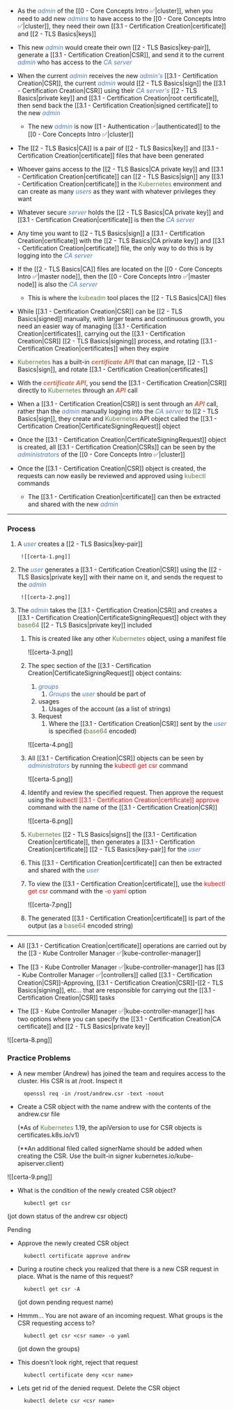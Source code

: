 - As the <i><span style="color:#477bbe">admin</span></i> of the [[0 - Core Concepts Intro ✅|cluster]], when you need to add new <i><span style="color:#477bbe">admins</span></i> to have access to the [[0 - Core Concepts Intro ✅|cluster]], they need their own [[3.1 - Certification Creation|certificate]] and [[2 - TLS Basics|keys]]

- This new <i><span style="color:#477bbe">admin</span></i> would create their own [[2 - TLS Basics|key-pair]], generate a [[3.1 - Certification Creation|CSR]], and send it to the current <i><span style="color:#477bbe">admin</span></i> who has access to the <i><span style="color:#477bbe">CA server</span></i>

- When the current <i><span style="color:#477bbe">admin</span></i> receives the new <i><span style="color:#477bbe">admin's</span></i> [[3.1 - Certification Creation|CSR]], the current <i><span style="color:#477bbe">admin</span></i> would [[2 - TLS Basics|sign]] the [[3.1 - Certification Creation|CSR]] using their <i><span style="color:#477bbe">CA server's</span></i> [[2 - TLS Basics|private key]] and [[3.1 - Certification Creation|root certificate]], then send back the [[3.1 - Certification Creation|signed certificate]] to the new <i><span style="color:#477bbe">admin</span></i>
	- The new <i><span style="color:#477bbe">admin</span></i> is now [[1 - Authentication ✅|authenticated]] to the [[0 - Core Concepts Intro ✅|cluster]]

- The [[2 - TLS Basics|CA]] is a pair of [[2 - TLS Basics|key]] and [[3.1 - Certification Creation|certificate]] files that have been generated

- Whoever gains access to the [[2 - TLS Basics|CA private key]] and [[3.1 - Certification Creation|certificate]] can [[2 - TLS Basics|sign]] any [[3.1 - Certification Creation|certificate]] in the <span style="color:#5c7e3e">Kubernetes</span> environment and can create as many <i><span style="color:#477bbe">users</span></i> as they want with whatever privileges they want

- Whatever secure <i><span style="color:#477bbe">server</span></i> holds the [[2 - TLS Basics|CA private key]] and [[3.1 - Certification Creation|certificate]] is then the <i><span style="color:#477bbe">CA server</span></i>

- Any time you want to [[2 - TLS Basics|sign]] a [[3.1 - Certification Creation|certificate]] with the [[2 - TLS Basics|CA private key]] and [[3.1 - Certification Creation|certificate]] file, the only way to do this is by logging into the <i><span style="color:#477bbe">CA server</span></i>

- If the [[2 - TLS Basics|CA]] files are located on the [[0 - Core Concepts Intro ✅|master node]], then the [[0 - Core Concepts Intro ✅|master node]] is also the <i><span style="color:#477bbe">CA server</span></i>
	- This is where the <span style="color:#5c7e3e">kubeadm</span> tool places the [[2 - TLS Basics|CA]] files

- While [[3.1 - Certification Creation|CSR]] can be [[2 - TLS Basics|signed]] manually, with larger teams and continuous growth, you need an easier way of managing [[3.1 - Certification Creation|certificates]], carrying out the [[3.1 - Certification Creation|CSR]] [[2 - TLS Basics|signing]] process, and rotating [[3.1 - Certification Creation|certificates]] when they expire

- <span style="color:#5c7e3e">Kubernetes</span> has a built-in <b><i><span style="color:#d46644">certificate API</span></i></b> that can manage, [[2 - TLS Basics|sign]], and rotate [[3.1 - Certification Creation|certificates]]

- With the <b><i><span style="color:#d46644">certificate API</span></i></b>, you send the [[3.1 - Certification Creation|CSR]] directly to <span style="color:#5c7e3e">Kubernetes</span> through an <b><i><span style="color:#d46644">API</span></i></b> call

- When a [[3.1 - Certification Creation|CSR]] is sent through an <b><i><span style="color:#d46644">API</span></i></b> call, rather than the <i><span style="color:#477bbe">admin</span></i> manually logging into the <i><span style="color:#477bbe">CA server</span></i> to [[2 - TLS Basics|sign]], they create and <span style="color:#5c7e3e">Kubernetes</span> API object called the [[3.1 - Certification Creation|CertificateSigningRequest]] object

- Once the [[3.1 - Certification Creation|CertificateSigningRequest]] object is created, all [[3.1 - Certification Creation|CSRs]] can be seen by the <i><span style="color:#477bbe">administrators</span></i> of the [[0 - Core Concepts Intro ✅|cluster]]

- Once the [[3.1 - Certification Creation|CSR]] object is created, the requests can now easily be reviewed and approved using <span style="color:#5c7e3e">kubectl</span> commands
	- The [[3.1 - Certification Creation|certificate]] can then be extracted and shared with the new <i><span style="color:#477bbe">admin</span></i>

------------------------------------------------------------------------------------------------------

### Process

1. A <i><span style="color:#477bbe">user</span></i> creates a [[2 - TLS Basics|key-pair]]

		![[certa-1.png]]

2. The <i><span style="color:#477bbe">user</span></i> generates a [[3.1 - Certification Creation|CSR]] using the [[2 - TLS Basics|private key]] with their name on it, and sends the request to the <i><span style="color:#477bbe">admin</span></i>

		![[certa-2.png]]

3. The <i><span style="color:#477bbe">admin</span></i> takes the [[3.1 - Certification Creation|CSR]] and creates a [[3.1 - Certification Creation|CertificateSigningRequest]] object with they <span style="color:#5c7e3e">base64</span> [[2 - TLS Basics|private key]] included
	1. This is created like any other <span style="color:#5c7e3e">Kubernetes</span> object, using a manifest file

		![[certa-3.png]]

	2. The spec section of the [[3.1 - Certification Creation|CertificateSigningRequest]] object contains:
		1. <i><span style="color:#477bbe">groups</span></i>
			1. <i><span style="color:#477bbe">Groups</span></i> the <i><span style="color:#477bbe">user</span></i> should be part of
		2. usages
			1. Usages of the account (as a list of strings)
		3. Request
			1. Where the [[3.1 - Certification Creation|CSR]] sent by the <i><span style="color:#477bbe">user</span></i> is specified (<span style="color:#5c7e3e">base64</span> encoded)

		![[certa-4.png]]

	4. All [[3.1 - Certification Creation|CSR]] objects can be seen by <i><span style="color:#477bbe">administrators</span></i> by running the <span style="color:red">kubectl get csr</span> command

		![[certa-5.png]]

	5. Identify and review the specified request. Then approve the request using the <span style="color:red">kubectl [[3.1 - Certification Creation|certificate]] approve</span> command with the name of the [[3.1 - Certification Creation|CSR]]

		![[certa-6.png]]

	6. <span style="color:#5c7e3e">Kubernetes</span> [[2 - TLS Basics|signs]] the [[3.1 - Certification Creation|certificate]], then generates a [[3.1 - Certification Creation|certificate]] [[2 - TLS Basics|key-pair]] for the <i><span style="color:#477bbe">user</span></i>

	7. This [[3.1 - Certification Creation|certificate]] can then be extracted and shared with the <i><span style="color:#477bbe">user</span></i>

	8. To view the [[3.1 - Certification Creation|certificate]], use the <span style="color:red">kubectl get csr</span> command with the <span style="color:red">-o yaml</span> option

		![[certa-7.png]]

	9. The generated [[3.1 - Certification Creation|certificate]] is part of the output (as a <span style="color:#5c7e3e">base64</span> encoded string)

------------------------------------------------------------------------------------------------------

- All [[3.1 - Certification Creation|certificate]] operations are carried out by the [[3 - Kube Controller Manager ✅|kube-controller-manager]]

- The [[3 - Kube Controller Manager ✅|kube-controller-manager]] has [[3 - Kube Controller Manager ✅|controllers]] called [[3.1 - Certification Creation|CSR]]-Approving, [[3.1 - Certification Creation|CSR]]-[[2 - TLS Basics|signing]], etc… that are responsible for carrying out the [[3.1 - Certification Creation|CSR]] tasks

- The [[3 - Kube Controller Manager ✅|kube-controller-manager]] has two options where you can specify the [[3.1 - Certification Creation|CA certificate]] and [[2 - TLS Basics|private key]]

![[certa-8.png]]

### Practice Problems

- A new member (Andrew) has joined the team and requires access to the cluster. His CSR is at /root. Inspect it

		openssl req -in /root/andrew.csr -text -noout

- Create a CSR object with the name andrew with the contents of the andrew.csr file

	(*As of <span style="color:#5c7e3e">Kubernetes</span> 1.19, the apiVersion to use for CSR objects is certificates.k8s.io/v1)

	(**An additional filed called signerName should be added when creating the CSR. Use the built-in signer kubernetes.io/kube-apiserver.client)

![[certa-9.png]]

- What is the condition of the newly created CSR object?

		kubectl get csr

(jot down status of the andrew csr object)

Pending

- Approve the newly created CSR object

		kubectl certificate approve andrew

- During a routine check you realized that there is a new CSR request in place. What is the name of this request?

		kubectl get csr -A

	(jot down pending request name)

- Hmmm… You are not aware of an incoming request. What groups is the CSR requesting access to?

		kubectl get csr <csr name> -o yaml

	(jot down the groups)

- This doesn't look right, reject that request

		kubectl certificate deny <csr name>

- Lets get rid of the denied request. Delete the CSR object

		kubectl delete csr <csr name>